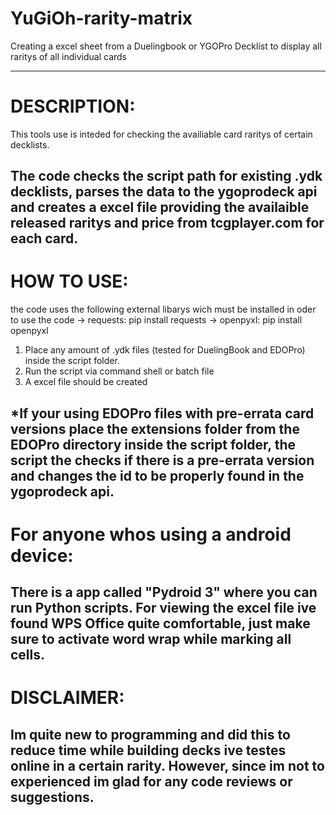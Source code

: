 # YuGiOh-rarity-matrix
Creating a excel sheet from a Duelingbook or YGOPro Decklist to display all raritys of all individual cards

-----------------------------------------------------------------------------------------------------------
# DESCRIPTION:
This tools use is inteded for checking the availiable card raritys of certain decklists.

The code checks the script path for existing .ydk decklists, parses the data to the ygoprodeck api 
and creates a excel file providing the availaible released raritys and price from tcgplayer.com
for each card.
-----------------------------------------------------------------------------------------------------------
# HOW TO USE:
the code uses the following external libarys wich must be installed in oder to use the code
-> requests: pip install requests
-> openpyxl: pip install openpyxl

1) Place any amount of .ydk files (tested for DuelingBook and EDOPro) inside the script folder.
2) Run the script via command shell or batch file
3) A excel file should be created

*If your using EDOPro files with pre-errata card versions 
place the extensions folder from the EDOPro directory inside the script folder,
the script the checks if there is a pre-errata version and changes the id to be 
properly found in the ygoprodeck api.
-----------------------------------------------------------------------------------------------------------
# For anyone whos using a android device: 
There is a app called "Pydroid 3" where you can run Python scripts.
For viewing the excel file ive found WPS Office quite comfortable, just make sure to activate word wrap
while marking all cells.
-----------------------------------------------------------------------------------------------------------
# DISCLAIMER:
Im quite new to programming and did this to reduce time while building decks ive testes online in a certain 
rarity. However, since im not to experienced im glad for any code reviews or suggestions. 
-----------------------------------------------------------------------------------------------------------





